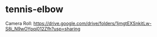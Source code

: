 # tennis-elbow

Camera Roll: https://drive.google.com/drive/folders/1jmgtEXSnkitLw-S8i_N9wOYpqj012Zfh?usp=sharing
